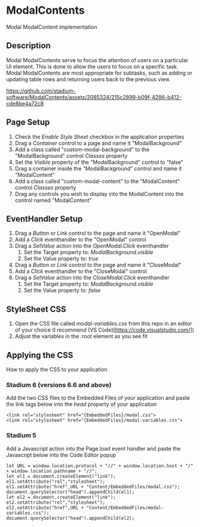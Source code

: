 # ModalContents
Modal ModalContent implementation

## Description
Modal ModalContents serve to focus the attention of users on a particular UI element. This is done to allow the users to focus on a specific task. Modal ModalContents are most appropriate for subtasks, such as adding or updating table rows and returning users back to the previous view. 


https://github.com/stadium-software/ModalContents/assets/2085324/215c2899-b09f-4286-b412-cde8be4a72c8


## Page Setup
1. Check the *Enable Style Sheet* checkbox in the application properties
2. Drag a *Container* control to a page and name it "ModalBackground"
3. Add a class called "custom-modal-background" to the "ModalBackground" control *Classes* property 
4. Set the *Visible* property of the "ModalBackground" control to "false"
5. Drag a container inside the "ModalBackground" control and name it "ModalContent"
6. Add a class called "custom-modal-content" to the "ModalContent" control *Classes* property 
7. Drag any controls you wish to display into the ModalContent into the control named "ModalContent"

## EventHandler Setup
1. Drag a *Button* or *Link* control to the page and name it "OpenModal"
2. Add a *Click* eventhandler to the "OpenModal" control
3. Drag a *SetValue* action into the *OpenModal.Click* eventhandler
   1. Set the Target property to: *ModalBackground.visible*
   2. Set the Value property to: *true*
4. Drag a *Button* or *Link* control to the page and name it "CloseModal"
2. Add a *Click* eventhandler to the "CloseModal" control
3. Drag a *SetValue* action into the *CloseModal.Click* eventhandler
   1. Set the Target property to: *ModalBackground.visible*
   2. Set the Value property to: *false*

## StyleSheet CSS
1. Open the CSS file called *modal-variables.css* from this repo in an editor of your choice (I recommend (VS Code)[https://code.visualstudio.com/])
2. Adjust the variables in the *:root* element as you see fit

## Applying the CSS
How to apply the CSS to your application

### Stadium 6 (versions 6.6 and above)
Add the two CSS files to the Embedded Files of your application and paste the link tags below into the *head* property of your application
```
<link rel="stylesheet" href="{EmbeddedFiles}/modal.css">
<link rel="stylesheet" href="{EmbeddedFiles}/modal-variables.css">
``` 

### Stadium 5
Add a Javascript action into the Page.load event handler and paste the Javascript below into the Code Editor popup
```
let URL = window.location.protocol + "//" + window.location.host + "/" + window.location.pathname + "//";
let el1 = document.createElement("link");
el1.setAttribute("rel","stylesheet");
el1.setAttribute("href",URL + "Content/EmbeddedFiles/modal.css");
document.querySelector("head").appendChild(el1);
let el2 = document.createElement("link");
el2.setAttribute("rel","stylesheet");
el2.setAttribute("href",URL + "Content/EmbeddedFiles/modal-variables.css");
document.querySelector("head").appendChild(el2);
``` 
